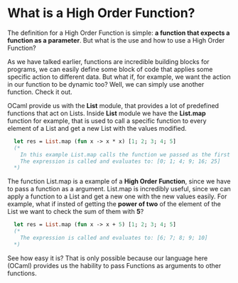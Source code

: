 # What is a High Order Function?
The definition for a High Order Function is simple: **a function that expects a function as a parameter**. But what is the use and how to use a High Order Function?

As we have talked earlier, functions are incredible building blocks for programs, we can easily define some block of code that applies some specific action to different data. But what if, for example, we want the action in our function to be dynamic too? Well, we can simply use another function. Check it out.

OCaml provide us with the **List** module, that provides a lot of predefined functions that act on Lists. Inside **List** module we have the **List.map** function for example, that is used to call a specific function to every element of a List and get a new List with the values modified.

```ocaml
  let res = List.map (fun x -> x * x) [1; 2; 3; 4; 5] 
  (* 
    In this example List.map calls the function we passed as the first argument to every element of the list we passed as the second argument and returns a new List
    The expression is called and evaluates to: [0; 1; 4; 9; 16; 25]
  *)
```

The function List.map is a example of a **High Order Function**, since we have to pass a function as a argument. List.map is incredibly useful, since we can apply a function to a List and get a new one with the new values easily. For example, what if insted of getting the **power of two** of the element of the List we want to check the sum of them with **5**? 

```ocaml
  let res = List.map (fun x -> x + 5) [1; 2; 3; 4; 5] 
  (* 
    The expression is called and evaluates to: [6; 7; 8; 9; 10]
  *)
```

See how easy it is? That is only possible because our language here (OCaml) provides us the hability to pass Functions as arguments to other functions.